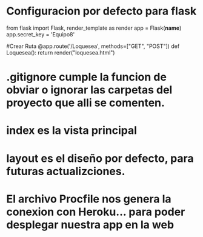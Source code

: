 # Configuracion por defecto para flask 

from flask import Flask, render_template as render
app = Flask(__name__)
app.secret_key = 'Equipo8'

   
#Crear Ruta
@app.route('/Loquesea', methods=["GET", "POST"])
def Loquesea():
    return render("loquesea.html")

# .gitignore cumple la funcion de obviar o ignorar las carpetas del proyecto que alli se comenten.
# index es la vista principal
# layout es el diseño por defecto, para futuras actualizciones.
# El archivo Procfile nos genera la conexion con Heroku... para poder desplegar nuestra app en la web 


